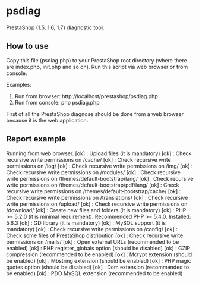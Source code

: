 # psdiag

PrestaShop (1.5, 1.6, 1.7) diagnostic tool.

## How to use
Copy this file (psdiag.php) to your PrestaShop root directory (where there are index.php, init.php and so on).
Run this script via web browser or from console.

Examples:
1) Run from browser: http://localhost/prestashop/psdiag.php
2) Run from console: php psdiag.php

First of all the PrestaShop diagnose should be done from a web browser because it is the web application.

## Report example

Running from web browser.
[ok] : Upload files (it is mandatory)
[ok] : Check recursive write permissions on /cache/
[ok] : Check recursive write permissions on /log/
[ok] : Check recursive write permissions on /img/
[ok] : Check recursive write permissions on /modules/
[ok] : Check recursive write permissions on /themes/default-bootstrap/lang/
[ok] : Check recursive write permissions on /themes/default-bootstrap/pdf/lang/
[ok] : Check recursive write permissions on /themes/default-bootstrap/cache/
[ok] : Check recursive write permissions on /translations/
[ok] : Check recursive write permissions on /upload/
[ok] : Check recursive write permissions on /download/
[ok] : Create new files and folders (it is mandatory)
[ok] : PHP >= 5.2.0 (it is minimal requirement). Recommended PHP >= 5.4.0. Installed: 5.6.3
[ok] : GD library (it is mandatory)
[ok] : MySQL support (it is mandatory)
[ok] : Check recursive write permissions on /config/
[ok] : Check some files of PrestaShop distribution
[ok] : Check recursive write permissions on /mails/
[ok] : Open external URLs (recommended to be enabled)
[ok] : PHP register_globals option (should be disabled)
[ok] : GZIP compression (recommended to be enabled)
[ok] : Mcrypt extension (should be enabled)
[ok] : Mbstring extension (should be enabled)
[ok] : PHP magic quotes option (should be disabled)
[ok] : Dom extension (recommended to be enabled)
[ok] : PDO MySQL extension (recommended to be enabled)